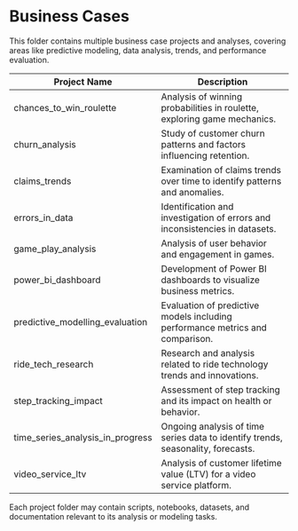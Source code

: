 # Business Cases

This folder contains multiple business case projects and analyses, covering areas like predictive modeling, data analysis, trends, and performance evaluation.  

| Project Name                         | Description                                                                 |
|-------------------------------------|-----------------------------------------------------------------------------|
| chances_to_win_roulette             | Analysis of winning probabilities in roulette, exploring game mechanics.   |
| churn_analysis                       | Study of customer churn patterns and factors influencing retention.         |
| claims_trends                        | Examination of claims trends over time to identify patterns and anomalies. |
| errors_in_data                        | Identification and investigation of errors and inconsistencies in datasets.|
| game_play_analysis                    | Analysis of user behavior and engagement in games.                          |
| power_bi_dashboard                    | Development of Power BI dashboards to visualize business metrics.           |
| predictive_modelling_evaluation       | Evaluation of predictive models including performance metrics and comparison.|
| ride_tech_research                    | Research and analysis related to ride technology trends and innovations.   |
| step_tracking_impact                  | Assessment of step tracking and its impact on health or behavior.           |
| time_series_analysis_in_progress      | Ongoing analysis of time series data to identify trends, seasonality, forecasts.|
| video_service_ltv                     | Analysis of customer lifetime value (LTV) for a video service platform.    |

Each project folder may contain scripts, notebooks, datasets, and documentation relevant to its analysis or modeling tasks.
